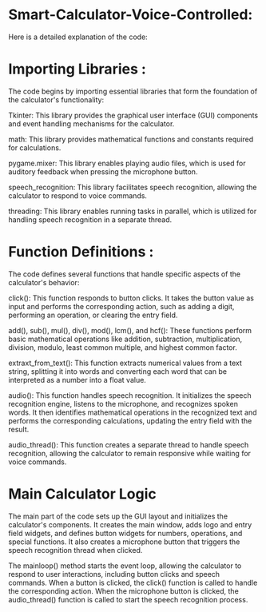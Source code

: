 # Smart-Calculator-Voice-Controlled:
Here is a detailed explanation of the code:

# Importing Libraries :

 The code begins by importing essential libraries that form the foundation of the calculator's functionality:

Tkinter:  This library provides the graphical user interface (GUI) components and event handling mechanisms for the calculator.

math: This library provides mathematical functions and constants required for calculations.

pygame.mixer: This library enables playing audio files, which is used for auditory feedback when pressing the microphone button.

speech_recognition: This library facilitates speech recognition, allowing the calculator to respond to voice commands.

threading: This library enables running tasks in parallel, which is utilized for handling speech recognition in a separate thread.

# Function Definitions :

The code defines several functions that handle specific aspects of the calculator's behavior:

click(): This function responds to button clicks. It takes the button value as input and performs the corresponding action, such as adding a digit, performing an operation, or clearing the entry field.

add(), sub(), mul(), div(), mod(), lcm(), and hcf(): These functions perform basic mathematical operations like addition, subtraction, multiplication, division, modulo, least common multiple, and highest common factor.

extraxt_from_text(): This function extracts numerical values from a text string, splitting it into words and converting each word that can be interpreted as a number into a float value.

audio(): This function handles speech recognition. It initializes the speech recognition engine, listens to the microphone, and recognizes spoken words. It then identifies mathematical operations in the recognized text and performs the corresponding calculations, updating the entry field with the result.

audio_thread(): This function creates a separate thread to handle speech recognition, allowing the calculator to remain responsive while waiting for voice commands.

# Main Calculator Logic

The main part of the code sets up the GUI layout and initializes the calculator's components. It creates the main window, adds logo and entry field widgets, and defines button widgets for numbers, operations, and special functions. It also creates a microphone button that triggers the speech recognition thread when clicked.

The mainloop() method starts the event loop, allowing the calculator to respond to user interactions, including button clicks and speech commands. When a button is clicked, the click() function is called to handle the corresponding action. When the microphone button is clicked, the audio_thread() function is called to start the speech recognition process.
